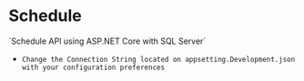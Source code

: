 # Schedule
´Schedule API using ASP.NET Core with SQL Server´
* `Change the Connection String located on appsetting.Development.json with your configuration preferences`
